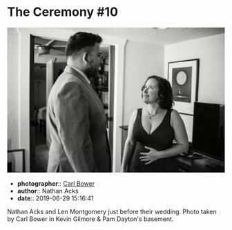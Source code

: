 # The Ceremony \#10

![Nathan Acks and Len Montgomery just before their wedding](assets/2019-06-29-set-1-the-ceremony-10.webp)

* **photographer**:: [Carl Bower](https://carlbowerphotos.com)  
* **author**:: Nathan Acks  
* **date**:: 2019-06-29 15:16:41

Nathan Acks and Len Montgomery just before their wedding. Photo taken by Carl Bower in Kevin Gilmore & Pam Dayton's basement.
